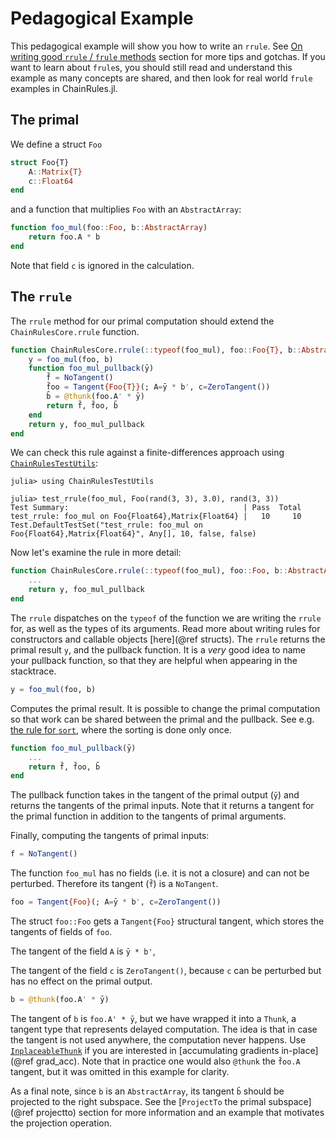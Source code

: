 # Pedagogical Example

This pedagogical example will show you how to write an `rrule`.
See [On writing good `rrule` / `frule` methods](@ref) section for more tips and gotchas.
If you want to learn about `frule`s, you should still read and understand this example as many concepts are shared, and then look for real world `frule` examples in ChainRules.jl.

## The primal

We define a struct `Foo`
```julia
struct Foo{T}
    A::Matrix{T}
    c::Float64
end
```
and a function that multiplies `Foo` with an `AbstractArray`:
```julia
function foo_mul(foo::Foo, b::AbstractArray)
    return foo.A * b
end
```
Note that field `c` is ignored in the calculation.

## The `rrule`

The `rrule` method for our primal computation should extend the `ChainRulesCore.rrule` function.
```julia
function ChainRulesCore.rrule(::typeof(foo_mul), foo::Foo{T}, b::AbstractArray) where T
    y = foo_mul(foo, b)
    function foo_mul_pullback(ȳ)
        f̄ = NoTangent()
        f̄oo = Tangent{Foo{T}}(; A=ȳ * b', c=ZeroTangent())
        b̄ = @thunk(foo.A' * ȳ)
        return f̄, f̄oo, b̄
    end
    return y, foo_mul_pullback
end
```

We can check this rule against a finite-differences approach using [`ChainRulesTestUtils`](https://github.com/JuliaDiff/ChainRulesTestUtils.jl):
```julia-repl
julia> using ChainRulesTestUtils

julia> test_rrule(foo_mul, Foo(rand(3, 3), 3.0), rand(3, 3))
Test Summary:                                       | Pass  Total
test_rrule: foo_mul on Foo{Float64},Matrix{Float64} |   10     10
Test.DefaultTestSet("test_rrule: foo_mul on Foo{Float64},Matrix{Float64}", Any[], 10, false, false)
```

Now let's examine the rule in more detail:
```julia
function ChainRulesCore.rrule(::typeof(foo_mul), foo::Foo, b::AbstractArray)
    ...
    return y, foo_mul_pullback
end
```
The `rrule` dispatches on the `typeof` of the function we are writing the `rrule` for, as well as the types of its arguments.
Read more about writing rules for constructors and callable objects [here](@ref structs).
The `rrule` returns the primal result `y`, and the pullback function.
It is a _very_ good idea to name your pullback function, so that they are helpful when appearing in the stacktrace.
```julia
y = foo_mul(foo, b)
```
Computes the primal result.
It is possible to change the primal computation so that work can be shared between the primal and the pullback.
See e.g. [the rule for `sort`](https://github.com/JuliaDiff/ChainRules.jl/blob/a75193768775975fac5578c89d1e5f50d7f358c2/src/rulesets/Base/sort.jl#L19-L35), where the sorting is done only once.
```julia
function foo_mul_pullback(ȳ)
    ...
    return f̄, f̄oo, b̄
end
```
The pullback function takes in the tangent of the primal output (`ȳ`) and returns the tangents of the primal inputs.
Note that it returns a tangent for the primal function in addition to the tangents of primal arguments.

Finally, computing the tangents of primal inputs:
```julia
f̄ = NoTangent()
```
The function `foo_mul` has no fields (i.e. it is not a closure) and can not be perturbed.
Therefore its tangent (`f̄`) is a `NoTangent`.
```julia
f̄oo = Tangent{Foo}(; A=ȳ * b', c=ZeroTangent())
```
The struct `foo::Foo` gets a `Tangent{Foo}` structural tangent, which stores the tangents of fields of `foo`.

The tangent of the field `A` is `ȳ * b'`,

The tangent of the field `c` is `ZeroTangent()`, because `c` can be perturbed but has no effect on the primal output.
```julia
b̄ = @thunk(foo.A' * ȳ)
```
The tangent of `b` is `foo.A' * ȳ`, but we have wrapped it into a `Thunk`, a tangent type that represents delayed computation.
The idea is that in case the tangent is not used anywhere, the computation never happens.
Use [`InplaceableThunk`](@ref) if you are interested in [accumulating gradients in-place](@ref grad_acc).
Note that in practice one would also `@thunk` the `f̄oo.A` tangent, but it was omitted in this example for clarity.

As a final note, since `b` is an `AbstractArray`, its tangent `b̄` should be projected to the right subspace.
See the [`ProjectTo` the primal subspace](@ref projectto) section for more information and an example that motivates the projection operation.
